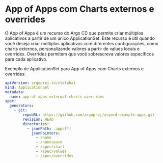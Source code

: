 # App of Apps com Charts externos e overrides

O App of Apps é um recurso do Argo CD que permite criar múltiplos aplicativos a partir de um único ApplicationSet. Este recurso é útil quando você deseja criar múltiplos aplicativos com diferentes configurações, como charts externos, personalizando valores a partir de values locais e overrides. Overrides permitem que você sobrescreva valores específicos para cada aplicativo.


Exemplo de ApplicationSet para App of Apps com Charts externos e overrides:

```yaml
apiVersion: argoproj.io/v1alpha1
kind: ApplicationSet
metadata:
  name: app-of-apps-external-charts-overrides
spec:
  generators:
    - git:
        repoURL: https://github.com/argoproj/argocd-example-apps.git
        revision: HEAD
        directories:
          - jsonPath: .apps[*]
            jsonPointers:
              - /name
              - /namespace
              - /spec/chart
              - /spec/values
              - /spec/overrides
```


